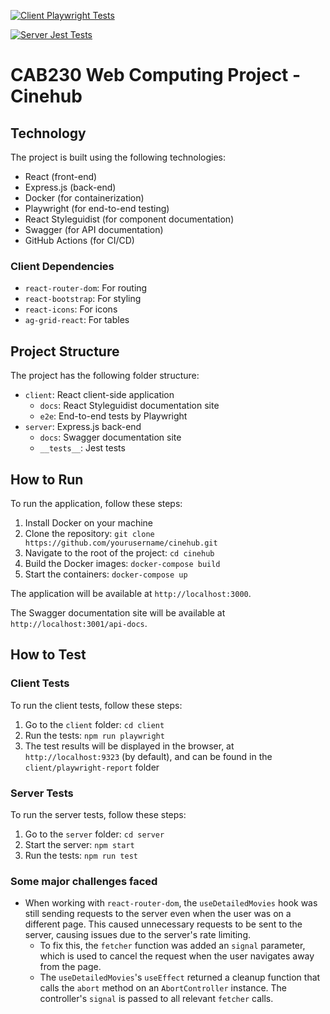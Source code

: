 <!-- Replace repository name -->

[![Client Playwright Tests](https://github.com/autumnssuns/cinehub-cab230/actions/workflows/client-test-and-build.yml/badge.svg)](https://github.com/autumnssuns/cinehub-cab230/actions/workflows/client-test-and-build.yml)

[![Server Jest Tests](https://github.com/autumnssuns/cinehub-cab230/actions/workflows/server-test-and-build.yml/badge.svg)](https://github.com/autumnssuns/cinehub-cab230/actions/workflows/server-test-and-build.yml)

# CAB230 Web Computing Project - Cinehub


## Technology

The project is built using the following technologies:

- React (front-end)
- Express.js (back-end)
- Docker (for containerization)
- Playwright (for end-to-end testing)
- React Styleguidist (for component documentation)
- Swagger (for API documentation)
- GitHub Actions (for CI/CD)

### Client Dependencies

- `react-router-dom`: For routing
- `react-bootstrap`: For styling
- `react-icons`: For icons
- `ag-grid-react`: For tables

## Project Structure

The project has the following folder structure:

- `client`: React client-side application
  - `docs`: React Styleguidist documentation site
  - `e2e`: End-to-end tests by Playwright
- `server`: Express.js back-end
  - `docs`: Swagger documentation site
  - `__tests__`: Jest tests

## How to Run

To run the application, follow these steps:

1. Install Docker on your machine
2. Clone the repository: `git clone https://github.com/yourusername/cinehub.git`
3. Navigate to the root of the project: `cd cinehub`
4. Build the Docker images: `docker-compose build`
5. Start the containers: `docker-compose up`

The application will be available at `http://localhost:3000`. 

The Swagger documentation site will be available at `http://localhost:3001/api-docs`.

## How to Test

### Client Tests

To run the client tests, follow these steps:

1. Go to the `client` folder: `cd client`
2. Run the tests: `npm run playwright`
3. The test results will be displayed in the browser, at `http://localhost:9323` (by default), and can be found in the `client/playwright-report` folder

### Server Tests

To run the server tests, follow these steps:

1. Go to the `server` folder: `cd server`
2. Start the server: `npm start`
3. Run the tests: `npm run test`

### Some major challenges faced

- When working with `react-router-dom`, the `useDetailedMovies` hook was still sending requests to the server even when the user was on a different page. This caused unnecessary requests to be sent to the server, causing issues due to the server's rate limiting. 
  - To fix this, the `fetcher` function was added an `signal` parameter, which is used to cancel the request when the user navigates away from the page.
  - The `useDetailedMovies`'s `useEffect` returned a cleanup function that calls the `abort` method on an `AbortController` instance. The controller's `signal` is passed to all relevant `fetcher` calls.

